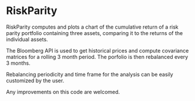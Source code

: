 
# RiskParity

<!-- badges: start -->
<!-- badges: end -->

RiskParity computes and plots a chart of the cumulative return of a risk parity portfolio containing three assets, comparing it to the returns of the individual assets.

The Bloomberg API is used to get historical prices and compute covariance matrices for a rolling 3 month period. The porfolio is then rebalanced every 3 months.

Rebalancing periodicity and time frame for the analysis can be easily customized by the user.

Any improvements on this code are welcomed.


